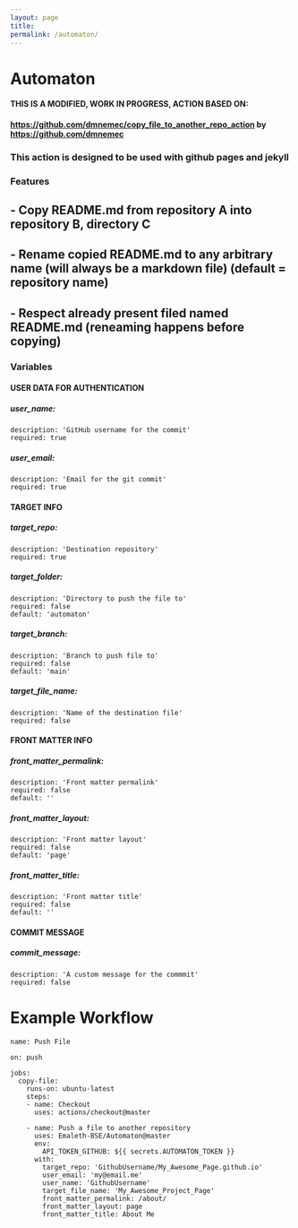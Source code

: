 ```yaml
---
layout: page
title: 
permalink: /automaton/
---
```

# Automaton
#### THIS IS A MODIFIED, WORK IN PROGRESS, ACTION BASED ON: 
#### https://github.com/dmnemec/copy_file_to_another_repo_action by https://github.com/dmnemec

### This action is designed to be used with github pages and jekyll


### Features
## - Copy README.md from repository A into repository B, directory C
## - Rename copied README.md to any arbitrary name (will always be a markdown file) (default = repository name)
## - Respect already present filed named README.md (reneaming happens before copying)


### Variables
#### USER DATA FOR AUTHENTICATION
#####  user_name:
    description: 'GitHub username for the commit'
    required: true
#####  user_email:
    description: 'Email for the git commit'
    required: true
    
#### TARGET INFO
#####  target_repo:
    description: 'Destination repository'
    required: true
#####  target_folder:
    description: 'Directory to push the file to'
    required: false
    default: 'automaton'
#####  target_branch:
    description: 'Branch to push file to'
    required: false
    default: 'main'
#####  target_file_name:
    description: 'Name of the destination file'
    required: false
    
#### FRONT MATTER INFO
#####  front_matter_permalink:
    description: 'Front matter permalink'
    required: false
    default: ''
#####  front_matter_layout:
    description: 'Front matter layout'
    required: false
    default: 'page'
#####  front_matter_title:
    description: 'Front matter title'
    required: false
    default: '' 
    
#### COMMIT MESSAGE
#####  commit_message:
    description: 'A custom message for the commmit'
    required: false


# Example Workflow
```
name: Push File

on: push

jobs:
  copy-file:
    runs-on: ubuntu-latest
    steps:
    - name: Checkout
      uses: actions/checkout@master

    - name: Push a file to another repository
      uses: Emaleth-BSE/Automaton@master
      env:
        API_TOKEN_GITHUB: ${{ secrets.AUTOMATON_TOKEN }}
      with:
        target_repo: 'GithubUsername/My_Awesome_Page.github.io'
        user_email: 'my@email.me'
        user_name: 'GithubUsername'
        target_file_name: 'My_Awesome_Project_Page'
        front_matter_permalink: /about/
        front_matter_layout: page
        front_matter_title: About Me
```

